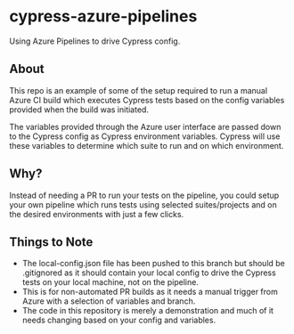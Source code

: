 # cypress-azure-pipelines
Using Azure Pipelines to drive Cypress config. 

## About

This repo is an example of some of the setup required to run a manual Azure CI build which executes Cypress tests based on the config variables provided when the build was initiated. 

The variables provided through the Azure user interface are passed down to the Cypress config as Cypress environment variables. Cypress will use these variables to determine which suite to run and on which environment.

## Why?

Instead of needing a PR to run your tests on the pipeline, you could setup your own pipeline which runs tests using selected suites/projects and on the desired environments with just a few clicks.

## Things to Note
- The local-config.json file has been pushed to this branch but should be .gitignored as it should contain your local config to drive the Cypress tests on your local machine, not on the pipeline.
- This is for non-automated PR builds as it needs a manual trigger from Azure with a selection of variables and branch.
- The code in this repository is merely a demonstration and much of it needs changing based on your config and variables.

